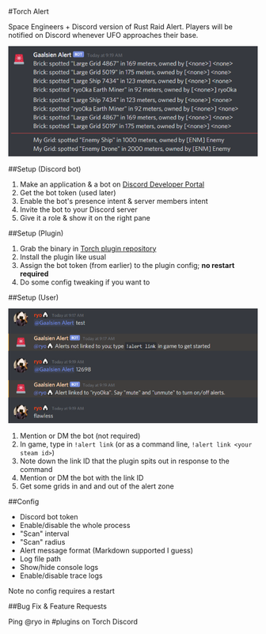 #Torch Alert

Space Engineers + Discord version of Rust Raid Alert. 
Players will be notified on Discord whenever UFO approaches their base.

![user alerts](docs/user_alerts.png)

##Setup (Discord bot)

1. Make an application & a bot on [Discord Developer Portal](https://discord.com/developers/applications)
1. Get the bot token (used later)
1. Enable the bot's presence intent & server members intent
1. Invite the bot to your Discord server
1. Give it a role & show it on the right pane

##Setup (Plugin)

1. Grab the binary in [Torch plugin repository](https://torchapi.net/plugins/item/5a486edf-d677-4c5d-a4d7-9015dd9fb20b)
1. Install the plugin like usual
1. Assign the bot token (from earlier) to the plugin config; **no restart required**
1. Do some config tweaking if you want to

##Setup (User)

![user setup](docs/user_setup.png)

1. Mention or DM the bot (not required)
1. In game, type in `!alert link` (or as a command line, `!alert link <your steam id>`)
1. Note down the link ID that the plugin spits out in response to the command
1. Mention or DM the bot with the link ID
1. Get some grids in and and out of the alert zone

##Config

* Discord bot token
* Enable/disable the whole process
* "Scan" interval
* "Scan" radius
* Alert message format (Markdown supported I guess)
* Log file path
* Show/hide console logs
* Enable/disable trace logs

Note no config requires a restart

##Bug Fix & Feature Requests

Ping @ryo in #plugins on Torch Discord